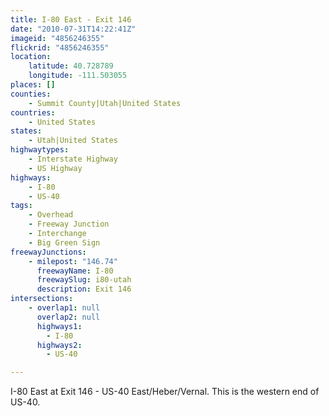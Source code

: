 ```yaml
---
title: I-80 East - Exit 146
date: "2010-07-31T14:22:41Z"
imageid: "4856246355"
flickrid: "4856246355"
location:
    latitude: 40.728789
    longitude: -111.503055
places: []
counties:
    - Summit County|Utah|United States
countries:
    - United States
states:
    - Utah|United States
highwaytypes:
    - Interstate Highway
    - US Highway
highways:
    - I-80
    - US-40
tags:
    - Overhead
    - Freeway Junction
    - Interchange
    - Big Green Sign
freewayJunctions:
    - milepost: "146.74"
      freewayName: I-80
      freewaySlug: i80-utah
      description: Exit 146
intersections:
    - overlap1: null
      overlap2: null
      highways1:
        - I-80
      highways2:
        - US-40

---
```

I-80 East at Exit 146 - US-40 East/Heber/Vernal.  This is the western end of US-40.